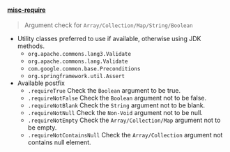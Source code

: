 #### [misc-require](../templates/misc-require.postfixTemplates)
> Argument check for `Array/Collection/Map/String/Boolean`
- Utility classes preferred to use if available, otherwise using JDK methods.
    - `org.apache.commons.lang3.Validate`
    - `org.apache.commons.lang.Validate`
    - `com.google.common.base.Preconditions`
    - `org.springframework.util.Assert`
- Available postfix    
    - `.requireTrue` Check the `Boolean` argument to be true.
    - `.requireNotFalse` Check the `Boolean` argument not to be false.
    - `.requireNotBlank` Check the `String`  argument not to be blank.
    - `.requireNotNull` Check the `Non-Void` argument not to be null.
    - `.requireNotEmpty` Check the `Array/Collection/Map` argument not to be empty.
    - `.requireNotContainsNull` Check the `Array/Collection` argument not contains null element.